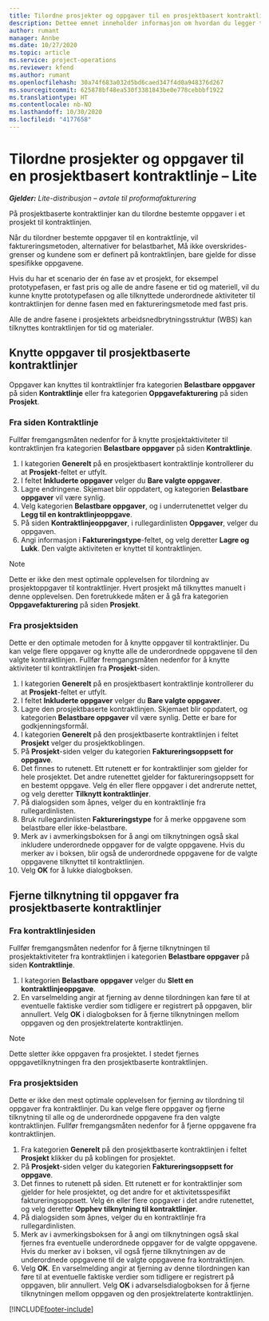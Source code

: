 ```yaml
---
title: Tilordne prosjekter og oppgaver til en prosjektbasert kontraktlinje – Lite
description: Dettee emnet inneholder informasjon om hvordan du legger til og fjerner prosjekter og oppgaver på en kontraktlinje.
author: rumant
manager: Annbe
ms.date: 10/27/2020
ms.topic: article
ms.service: project-operations
ms.reviewer: kfend
ms.author: rumant
ms.openlocfilehash: 30a74f683a032d5bd6caed347f4d0a948376d267
ms.sourcegitcommit: 625878bf48ea530f3381843be0e778cebbbf1922
ms.translationtype: HT
ms.contentlocale: nb-NO
ms.lasthandoff: 10/30/2020
ms.locfileid: "4177658"
---
```

# <a name="map-projects-and-tasks-to-a-project-based-contract-line---lite"></a>Tilordne prosjekter og oppgaver til en prosjektbasert kontraktlinje – Lite

_**Gjelder:** Lite-distribusjon – avtale til proformafakturering_

På prosjektbaserte kontraktlinjer kan du tilordne bestemte oppgaver i et prosjekt til kontraktlinjen.

Når du tilordner bestemte oppgaver til en kontraktlinje, vil faktureringsmetoden, alternativer for belastbarhet, Må ikke overskrides-grenser og kundene som er definert på kontraktlinjen, bare gjelde for disse spesifikke oppgavene.

Hvis du har et scenario der én fase av et prosjekt, for eksempel prototypefasen, er fast pris og alle de andre fasene er tid og materiell, vil du kunne knytte prototypefasen og alle tilknyttede underordnede aktiviteter til kontraktlinjen for denne fasen med en faktureringsmetode med fast pris.

Alle de andre fasene i prosjektets arbeidsnedbrytningsstruktur (WBS) kan tilknyttes kontraktlinjen for tid og materialer.

## <a name="associate-tasks-to-project-based-contract-lines"></a>Knytte oppgaver til prosjektbaserte kontraktlinjer

Oppgaver kan knyttes til kontraktlinjer fra kategorien **Belastbare oppgaver** på siden **Kontraktlinje** eller fra kategorien **Oppgavefakturering** på siden **Prosjekt**.

### <a name="from-the-contract-line-page"></a>Fra siden Kontraktlinje

Fullfør fremgangsmåten nedenfor for å knytte prosjektaktiviteter til kontraktlinjen fra kategorien **Belastbare oppgaver** på siden **Kontraktlinje**.

1. I kategorien **Generelt** på en prosjektbasert kontraktlinje kontrollerer du at **Prosjekt**-feltet er utfylt.
2. I feltet **Inkluderte oppgaver** velger du **Bare valgte oppgaver**.
3. Lagre endringene. Skjemaet blir oppdatert, og kategorien **Belastbare oppgaver** vil være synlig.
4. Velg kategorien **Belastbare oppgaver**, og i underrutenettet velger du **Legg til en kontraktlinjeoppgave**.
5. På siden **Kontraktlinjeoppgaver**, i rullegardinlisten **Oppgaver**, velger du oppgaven. 
6. Angi informasjon i **Faktureringstype**-feltet, og velg deretter **Lagre og Lukk**. Den valgte aktiviteten er knyttet til kontraktlinjen.

> [!NOTE]
> Dette er ikke den mest optimale opplevelsen for tilordning av prosjektoppgaver til kontraktlinjer. Hvert prosjekt må tilknyttes manuelt i denne opplevelsen. Den foretrukkede måten er å gå fra kategorien **Oppgavefakturering** på siden **Prosjekt**.

### <a name="from-the-project-page"></a>Fra prosjektsiden

Dette er den optimale metoden for å knytte oppgaver til kontraktlinjer. Du kan velge flere oppgaver og knytte alle de underordnede oppgavene til den valgte kontraktlinjen. Fullfør fremgangsmåten nedenfor for å knytte aktiviteter til kontraktlinjen fra **Prosjekt**-siden.

1. I kategorien **Generelt** på en prosjektbasert kontraktlinje kontrollerer du at **Prosjekt**-feltet er utfylt.
2. I feltet **Inkluderte oppgaver** velger du **Bare valgte oppgaver**.
3. Lagre den prosjektbaserte kontraktlinjen. Skjemaet blir oppdatert, og kategorien **Belastbare oppgaver** vil være synlig. Dette er bare for godkjenningsformål.
4. I kategorien **Generelt** på den prosjektbaserte kontraktlinjen i feltet **Prosjekt** velger du prosjektkoblingen.
5. På **Prosjekt**-siden velger du kategorien **Faktureringsoppsett for oppgave**.
6. Det finnes to rutenett. Ett rutenett er for kontraktlinjer som gjelder for hele prosjektet. Det andre rutenettet gjelder for faktureringsoppsett for en bestemt oppgave. Velg én eller flere oppgaver i det andrerute nettet, og velg deretter **Tilknytt kontraktlinjer**.
7. På dialogsiden som åpnes, velger du en kontraktlinje fra rullegardinlisten.
8. Bruk rullegardinlisten **Faktureringstype** for å merke oppgavene som belastbare eller ikke-belastbare.
9. Merk av i avmerkingsboksen for å angi om tilknytningen også skal inkludere underordnede oppgaver for de valgte oppgavene. Hvis du merker av i boksen, blir også de underordnede oppgavene for de valgte oppgavene tilknyttet til kontraktlinjen.
10. Velg **OK** for å lukke dialogboksen.

## <a name="unassociate-tasks-from-project-based-contract-lines"></a>Fjerne tilknytning til oppgaver fra prosjektbaserte kontraktlinjer

### <a name="from-the-contract-line-page"></a>Fra kontraktlinjesiden

Fullfør fremgangsmåten nedenfor for å fjerne tilknytningen til prosjektaktiviteter fra kontraktlinjen i kategorien **Belastbare oppgaver** på siden **Kontraktlinje**.

1. I kategorien **Belastbare oppgaver** velger du **Slett en kontraktlinjeoppgave**.
2. En varselmelding angir at fjerning av denne tilordningen kan føre til at eventuelle faktiske verdier som tidligere er registrert på oppgaven, blir annullert. Velg **OK** i dialogboksen for å fjerne tilknytningen mellom oppgaven og den prosjektrelaterte kontraktlinjen. 

> [!NOTE]
> Dette sletter ikke oppgaven fra prosjektet. I stedet fjernes oppgavetilknytningen fra den prosjektbaserte kontraktlinjen.

### <a name="from-the-project-page"></a>Fra prosjektsiden

Dette er ikke den mest optimale opplevelsen for fjerning av tilordning til oppgaver fra kontraktlinjer. Du kan velge flere oppgaver og fjerne tilknytning til alle og de underordnede oppgavene fra den valgte kontraktlinjen. Fullfør fremgangsmåten nedenfor for å fjerne oppgavene fra kontraktlinjen.

1. Fra kategorien **Generelt** på den prosjektbaserte kontraktlinjen i feltet **Prosjekt** klikker du på koblingen for prosjektet.
2. På **Prosjekt**-siden velger du kategorien **Faktureringsoppsett for oppgave**.
3. Det finnes to rutenett på siden. Ett rutenett er for kontraktlinjer som gjelder for hele prosjektet, og det andre for et aktivitetsspesifikt faktureringsoppsett. Velg én eller flere oppgaver i det andre rutenettet, og velg deretter **Opphev tilknytning til kontraktlinjer**.
4. På dialogsiden som åpnes, velger du en kontraktlinje fra rullegardinlisten.
5. Merk av i avmerkingsboksen for å angi om tilknytningen også skal fjernes fra eventuelle underordnede oppgaver for de valgte oppgavene. Hvis du merker av i boksen, vil også fjerne tilknytningen av de underordnede oppgavene til de valgte oppgavene fra kontraktlinjen.
6. Velg **OK**. En varselmelding angir at fjerning av denne tilordningen kan føre til at eventuelle faktiske verdier som tidligere er registrert på oppgaven, blir annullert. Velg **OK** i advarselsdialogboksen for å fjerne tilknytningen mellom oppgaven og den prosjektrelaterte kontraktlinjen.


[!INCLUDE[footer-include](../../includes/footer-banner.md)]